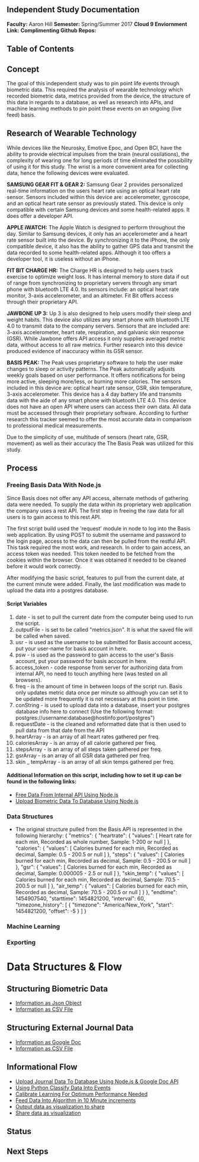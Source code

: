 ## Independent Study Documentation
**Faculty:** Aaron Hill
**Semester:** Spring/Summer 2017
**Cloud 9 Enviornment Link:**
**Complimenting Github Repos:**

## Table of Contents


## Concept
The goal of this independent study was to pin point life events through biometric data. This required the analysis of wearable technology which recorded biometric data, metrics provided from the device, the structure of this data in regards to a database, as well as research into APIs, and machine learning methods to pin point these events on an ongoing (live feed) basis.

## Research of Wearable Technology
While devices like the Neurosky, Emotive Epoc, and Open BCI, have the ability to provide electrical impulses from the brain (neural ossilations), the complexity of wearing one for long periods of time eliminated the possibility of using it for this study. The wrist is a more convenient area for collecting data, hence the following devices were evaluated.

**SAMSUNG GEAR FIT & GEAR 2:** Samsung Gear 2 provides personalized real-time information on the users heart rate using an optical heart rate sensor. Sensors included within this device are: accelerometer, gyroscope, and an optical heart rate sensor as previously stated. This device is only compatible with certain Samsung devices and some health-related apps. It does offer a developer API.

**APPLE iWATCH:** The Apple Watch is designed to perform throughout the day. Similar to Samsung devices, it only has an accelerometer and a heart rate sensor built into the device. By synchronizing it to the iPhone, the only compatible device, it also has the ability to gather GPS data and transmit the data recorded to some health-related apps. Although it too offers a developer tool, it is useless without an iPhone.

**FIT BIT CHARGE HR:** The Charge HR is designed to help users track exercise to optimize weight loss. It has internal memory to store data if out of range from synchronizing to proprietary servers through any smart phone with bluetooth LTE 4.0. Its sensors include: an optical heart rate monitor, 3-axis accelerometer, and an altimeter. Fit Bit offers access through their proprietary API.

**JAWBONE UP 3:** Up 3 is also designed to help users modify their sleep and weight habits. This device also utilizes any smart phone with bluetooth LTE 4.0 to transmit data to the company servers. Sensors that are included are: 3-axis accelerometer, heart rate, respiration, and galvanic skin response (GSR). While Jawbone offers API access it only supplies averaged metric data, without access to all raw metrics. Further research into this device produced evidence of inaccuracy within its GSR sensor.

**BASIS PEAK:** The Peak uses proprietary software to help the user make changes to sleep or activity patterns. The Peak automatically adjusts weekly goals based on user performance. It offers notifications for being more active, sleeping more/less, or burning more calories. The sensors included in this device are: optical heart rate sensor, GSR, skin temperature, 3-axis accelerometer. This device has a 4 day battery life and transmits data with the aide of any smart phone with bluetooth LTE 4.0. This device does not have an open API where users can access their own data. All data must be accessed through their proprietary software. According to further research this tracker seemed to offer the most accurate data in comparison to professional medical measurements.

Due to the simplicity of use, multitude of sensors (heart rate, GSR, movement) as well as their accuracy the The Basis Peak was utilized for this study.


## Process
### Freeing Basis Data With Node.js
Since Basis does not offer any API access, alternate methods of gathering data were needed. To supply the data within its proprietary web application the company uses a rest API. The first step in freeing the raw data for all users is to gain access to this rest API.

The first script build used the 'request' module in node to log into the Basis web application. By using POST to submit the username and password to the login page, access to the data can then be pulled from the restful API. This task required the most work, and research. In order to gain access, an access token was needed. This token needed to be fetched from the cookies within the browser. Once it was obtained it needed to be cleaned before it would work correctly.

After modifying the basic script, features to pull from the current date, at the current minute were added. Finally, the last modification was made to upload the data into a postgres database.

#### Script Variables
1.  date - is set to pull the current date from the computer being used to run the script.
1.  outputFile - is set to be called "metrics.json". It is what the saved file will be called when saved.
1.  usr - is used as the username to be submitted for Basis account access,  put your user-name for basis account in here.
1.  psw - is used as the password to gain access to the user's Basis account, put your password for basis account in here.
1.  access_token - code response from server for authorizing data from internal API, no need to touch anything here (was tested on all browsers).
1.  freq - is the amount of time in between loops of the script run. Basis only updates metric data once per minute so although you can set it to be updated more frequently it is not necessary at this point in time.
1.  conString - is used to upload data into a database, insert your postgres database info here to connect (Use the following format: postgres://username:database@hostinfo:port/postgres")
1.  requestDate - is the cleaned and reformatted date that is then used to pull data from that date from the API
1.  heartArray - is an array of all heart rates gathered per freq.
1.  caloriesArray - is an array of all calorie gathered per freq.
1.  stepsArray - is an array of all steps taken gathered per freq.
1.  gsrArray - is an array of all GSR data gathered per freq.
1.  skin _ tempArray - is an array of all skin temps gathered per freq.

#### Additional Information on this script, including how to set it up can be found in the following links:
*   [Free Data From Internal API Using Node.js](https://github.com/compagnb/basisExport)
*   [Upload Biometric Data To Database Using Node.js](https://github.com/compagnb/basisExport)

### Data Structures
*   The original structure pulled from the Basis API is represented in the following hierarchy:
         {
          "metrics": {
              "heartrate": {
                  "values": [
                      Heart rate for each min,
                      Recorded as whole number,
                      Sample: 1-200 or null
                  ]
              },
              "calories": {
                  "values": [
                      Calories burned for each min,
                      Recorded as decimal,
                      Sample: 0.5 - 200.5 or null
                  ]
              },
              "steps": {
                  "values": [
                      Calories burned for each min,
                      Recorded as decimal,
                      Sample: 0.5 - 200.5 or null
                  ]
              },
              "gsr": {
                 "values": [
                      Calories burned for each min,
                      Recorded as decimal,
                      Sample: 0.000005 - 2.5 or null
                  ]
              },
              "skin_temp": {
                 "values": [
                      Calories burned for each min,
                      Recorded as decimal,
                      Sample: 70.5 - 200.5 or null
                  ]
              },
              "air_temp": {
                 "values": [
                      Calories burned for each min,
                      Recorded as decimal,
                      Sample: 70.5 - 200.5 or null
                  ]
              }
          },
          "endtime": 1454907540,
          "starttime": 1454821200,
          "interval": 60,
          "timezone_history": [
              {
                  "timezone": "America/New_York",
                  "start": 1454821200,
                  "offset": -5
              }
          ]
      }





### Machine Learning
### Exporting

# Data Structures & Flow

## Structuring Biometric Data
*   [Information as Json Object](https://github.com/compagnb/thesis/blob/master/work/bioMetrics.json)
*   [Information as CSV File](https://github.com/compagnb/thesis/blob/master/work/bioMetrics.csv)

## Structuring External Journal Data
*   [Information as Google Doc](https://docs.google.com/a/newschool.edu/spreadsheets/d/1IoeD4Y-Y1wn7yR7ErYVW-bRPtl2fr9DiImzAYxdMwBw/edit?usp=sharing)
*   [Information as CSV File](https://github.com/compagnb/thesis/blob/master/work/journal.xlsx)

## Informational Flow

*   [Upload Journal Data To Database Using Node.js & Google Doc API]()
*   [Using Python Classify Data Into Events]()
*   [Calibrate Learning For Optimum Performance Needed]()
*   [Feed Data Into Algorithm in 10 Minute increments]()
*   [Output data as visualization to share]()
*   [Share data as visualization]()


## Status

## Next Steps
